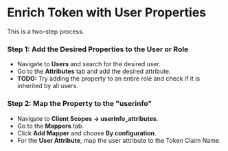 # Enrich Token with User Properties

This is a two-step process.

### Step 1: Add the Desired Properties to the User or Role

- Navigate to **Users** and search for the desired user.
- Go to the **Attributes** tab and add the desired attribute.
- **TODO:** Try adding the property to an entire role and check if it is inherited by all users.

### Step 2: Map the Property to the "userinfo"

- Navigate to **Client Scopes → userinfo_attributes**.
- Go to the **Mappers** tab.
- Click **Add Mapper** and choose **By configuration**.
- For the **User Attribute**, map the user attribute to the Token Claim Name.
